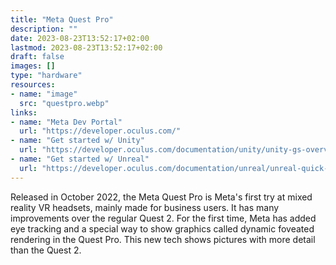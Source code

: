 ```yaml
---
title: "Meta Quest Pro"
description: ""
date: 2023-08-23T13:52:17+02:00
lastmod: 2023-08-23T13:52:17+02:00
draft: false
images: []
type: "hardware"
resources:
- name: "image"
  src: "questpro.webp"
links:
- name: "Meta Dev Portal"
  url: "https://developer.oculus.com/"
- name: "Get started w/ Unity"
  url: "https://developer.oculus.com/documentation/unity/unity-gs-overview/"
- name: "Get started w/ Unreal"
  url: "https://developer.oculus.com/documentation/unreal/unreal-quick-start-guide-quest/"
---
```

Released in October 2022, the Meta Quest Pro is Meta's first try at mixed reality VR headsets, mainly made for business users. It has many improvements over the regular Quest 2. For the first time, Meta has added eye tracking and a special way to show graphics called dynamic foveated rendering in the Quest Pro. This new tech shows pictures with more detail than the Quest 2.